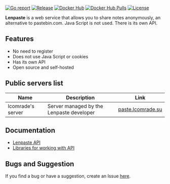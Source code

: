[![Go report](https://goreportcard.com/badge/github.com/lcomrade/lenpaste?style=flat-square)](https://goreportcard.com/report/github.com/lcomrade/lenpaste)
[![Release](https://img.shields.io/github/v/release/lcomrade/lenpaste?style=flat-square)](https://github.com/lcomrade/lenpaste/releases/latest)
[![Docker Hub](https://img.shields.io/docker/v/lcomrade/lenpaste/stable?style=flat-square)](https://hub.docker.com/r/lcomrade/lenpaste)
[![Docker Hub Pulls](https://img.shields.io/docker/pulls/lcomrade/lenpaste?style=flat-square)](https://hub.docker.com/r/lcomrade/lenpaste)
[![License](https://img.shields.io/github/license/lcomrade/lenpaste?style=flat-square)](https://github.com/lcomrade/lenpaste/blob/main/LICENSE)

**Lenpaste** is a web service that allows you to share notes anonymously, an alternative to pastebin.com.
Java Script is not used.
There is its own API.


## Features
- No need to register
- Does not use Java Script or cookies
- Has its own API
- Open source and self-hosted


## Public servers list
| Name              | Description                              | Link                                           |
| ----------------- | ---------------------------------------- | ---------------------------------------------- |
| lcomrade's server | Server managed by the Lenpaste developer | [paste.lcomrade.su](https://paste.lcomrade.su) |


## Documentation
- [Lenpaste API](docs/api.md)
- [Libraries for working with API](docs/libs.md)


## Bugs and Suggestion
If you find a bug or have a suggestion, create an Issue [here](https://github.com/lcomrade/lenpaste/issues).
